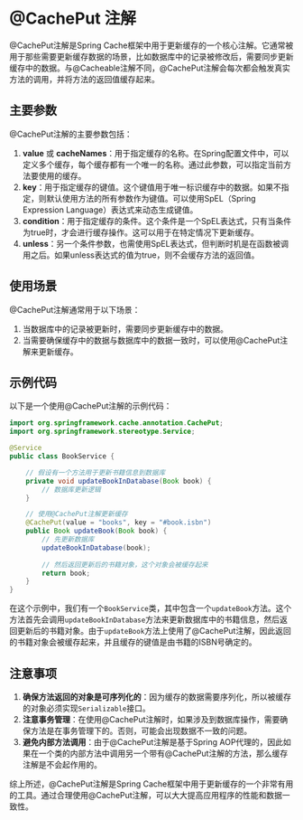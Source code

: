 # @CachePut 注解

@CachePut注解是Spring Cache框架中用于更新缓存的一个核心注解。它通常被用于那些需要更新缓存数据的场景，比如数据库中的记录被修改后，需要同步更新缓存中的数据。与@Cacheable注解不同，@CachePut注解会每次都会触发真实方法的调用，并将方法的返回值缓存起来。

## 主要参数

@CachePut注解的主要参数包括：

1. **value** 或 **cacheNames**：用于指定缓存的名称。在Spring配置文件中，可以定义多个缓存，每个缓存都有一个唯一的名称。通过此参数，可以指定当前方法要使用的缓存。
2. **key**：用于指定缓存的键值。这个键值用于唯一标识缓存中的数据。如果不指定，则默认使用方法的所有参数作为键值。可以使用SpEL（Spring Expression Language）表达式来动态生成键值。
3. **condition**：用于指定缓存的条件。这个条件是一个SpEL表达式，只有当条件为true时，才会进行缓存操作。这可以用于在特定情况下更新缓存。
4. **unless**：另一个条件参数，也需使用SpEL表达式，但判断时机是在函数被调用之后。如果unless表达式的值为true，则不会缓存方法的返回值。

## 使用场景

@CachePut注解通常用于以下场景：

1. 当数据库中的记录被更新时，需要同步更新缓存中的数据。
2. 当需要确保缓存中的数据与数据库中的数据一致时，可以使用@CachePut注解来更新缓存。

## 示例代码

以下是一个使用@CachePut注解的示例代码：

```java
import org.springframework.cache.annotation.CachePut;
import org.springframework.stereotype.Service;

@Service
public class BookService {

    // 假设有一个方法用于更新书籍信息到数据库
    private void updateBookInDatabase(Book book) {
        // 数据库更新逻辑
    }

    // 使用@CachePut注解更新缓存
    @CachePut(value = "books", key = "#book.isbn")
    public Book updateBook(Book book) {
        // 先更新数据库
        updateBookInDatabase(book);
        
        // 然后返回更新后的书籍对象，这个对象会被缓存起来
        return book;
    }
}
```

在这个示例中，我们有一个`BookService`类，其中包含一个`updateBook`方法。这个方法首先会调用`updateBookInDatabase`方法来更新数据库中的书籍信息，然后返回更新后的书籍对象。由于`updateBook`方法上使用了@CachePut注解，因此返回的书籍对象会被缓存起来，并且缓存的键值是由书籍的ISBN号确定的。

## 注意事项

1. **确保方法返回的对象是可序列化的**：因为缓存的数据需要序列化，所以被缓存的对象必须实现`Serializable`接口。
2. **注意事务管理**：在使用@CachePut注解时，如果涉及到数据库操作，需要确保方法是在事务管理下的。否则，可能会出现数据不一致的问题。
3. **避免内部方法调用**：由于@CachePut注解是基于Spring AOP代理的，因此如果在一个类的内部方法中调用另一个带有@CachePut注解的方法，那么缓存注解是不会起作用的。

综上所述，@CachePut注解是Spring Cache框架中用于更新缓存的一个非常有用的工具。通过合理使用@CachePut注解，可以大大提高应用程序的性能和数据一致性。
